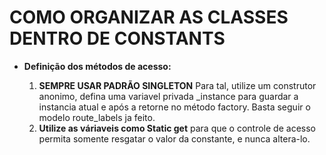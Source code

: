 # COMO ORGANIZAR AS CLASSES DENTRO DE CONSTANTS

* **Definição dos métodos de acesso:**

    1. **SEMPRE USAR PADRÃO SINGLETON**
       Para tal, utilize um construtor anonimo, defina uma variavel privada _instance para
       guardar a instancia atual e após a retorne no método factory.
       Basta seguir o modelo route_labels ja feito.
    2. **Utilize as váriaveis como Static get** para que o controle de acesso permita somente
       resgatar o valor
       da constante, e nunca altera-lo.